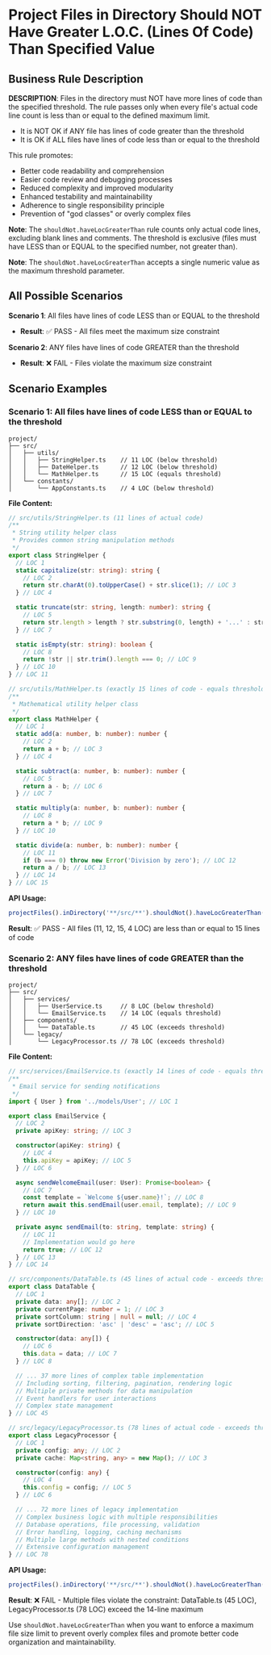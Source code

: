 # Project Files in Directory Should NOT Have Greater L.O.C. (Lines Of Code) Than Specified Value

## Business Rule Description

**DESCRIPTION**: Files in the directory must NOT have more lines of code than the specified threshold. The rule passes only when every file's actual code line count is less than or equal to the defined maximum limit.

- It is NOT OK if ANY file has lines of code greater than the threshold
- It is OK if ALL files have lines of code less than or equal to the threshold

This rule promotes:

- Better code readability and comprehension
- Easier code review and debugging processes
- Reduced complexity and improved modularity
- Enhanced testability and maintainability
- Adherence to single responsibility principle
- Prevention of "god classes" or overly complex files

**Note**: The `shouldNot.haveLocGreaterThan` rule counts only actual code lines, excluding blank lines and comments. The threshold is exclusive (files must have LESS than or EQUAL to the specified number, not greater than).

**Note**: The `shouldNot.haveLocGreaterThan` accepts a single numeric value as the maximum threshold parameter.

## All Possible Scenarios

**Scenario 1**: All files have lines of code LESS than or EQUAL to the threshold

- **Result**: ✅ PASS - All files meet the maximum size constraint

**Scenario 2**: ANY files have lines of code GREATER than the threshold

- **Result**: ❌ FAIL - Files violate the maximum size constraint

## Scenario Examples

### Scenario 1: All files have lines of code LESS than or EQUAL to the threshold

```
project/
├── src/
│   ├── utils/
│   │   ├── StringHelper.ts    // 11 LOC (below threshold)
│   │   ├── DateHelper.ts      // 12 LOC (below threshold)
│   │   └── MathHelper.ts      // 15 LOC (equals threshold)
│   └── constants/
│       └── AppConstants.ts    // 4 LOC (below threshold)
```

**File Content:**

```typescript
// src/utils/StringHelper.ts (11 lines of actual code)
/**
 * String utility helper class
 * Provides common string manipulation methods
 */
export class StringHelper {
  // LOC 1
  static capitalize(str: string): string {
    // LOC 2
    return str.charAt(0).toUpperCase() + str.slice(1); // LOC 3
  } // LOC 4

  static truncate(str: string, length: number): string {
    // LOC 5
    return str.length > length ? str.substring(0, length) + '...' : str; // LOC 6
  } // LOC 7

  static isEmpty(str: string): boolean {
    // LOC 8
    return !str || str.trim().length === 0; // LOC 9
  } // LOC 10
} // LOC 11

// src/utils/MathHelper.ts (exactly 15 lines of code - equals threshold)
/**
 * Mathematical utility helper class
 */
export class MathHelper {
  // LOC 1
  static add(a: number, b: number): number {
    // LOC 2
    return a + b; // LOC 3
  } // LOC 4

  static subtract(a: number, b: number): number {
    // LOC 5
    return a - b; // LOC 6
  } // LOC 7

  static multiply(a: number, b: number): number {
    // LOC 8
    return a * b; // LOC 9
  } // LOC 10

  static divide(a: number, b: number): number {
    // LOC 11
    if (b === 0) throw new Error('Division by zero'); // LOC 12
    return a / b; // LOC 13
  } // LOC 14
} // LOC 15
```

**API Usage:**

```typescript
projectFiles().inDirectory('**/src/**').shouldNot().haveLocGreaterThan(15).check();
```

**Result**: ✅ PASS - All files (11, 12, 15, 4 LOC) are less than or equal to 15 lines of code

### Scenario 2: ANY files have lines of code GREATER than the threshold

```
project/
├── src/
│   ├── services/
│   │   ├── UserService.ts     // 8 LOC (below threshold)
│   │   └── EmailService.ts    // 14 LOC (equals threshold)
│   ├── components/
│   │   └── DataTable.ts       // 45 LOC (exceeds threshold)
│   └── legacy/
│       └── LegacyProcessor.ts // 78 LOC (exceeds threshold)
```

**File Content:**

```typescript
// src/services/EmailService.ts (exactly 14 lines of code - equals threshold)
/**
 * Email service for sending notifications
 */
import { User } from '../models/User'; // LOC 1

export class EmailService {
  // LOC 2
  private apiKey: string; // LOC 3

  constructor(apiKey: string) {
    // LOC 4
    this.apiKey = apiKey; // LOC 5
  } // LOC 6

  async sendWelcomeEmail(user: User): Promise<boolean> {
    // LOC 7
    const template = `Welcome ${user.name}!`; // LOC 8
    return await this.sendEmail(user.email, template); // LOC 9
  } // LOC 10

  private async sendEmail(to: string, template: string) {
    // LOC 11
    // Implementation would go here
    return true; // LOC 12
  } // LOC 13
} // LOC 14

// src/components/DataTable.ts (45 lines of actual code - exceeds threshold)
export class DataTable {
  // LOC 1
  private data: any[]; // LOC 2
  private currentPage: number = 1; // LOC 3
  private sortColumn: string | null = null; // LOC 4
  private sortDirection: 'asc' | 'desc' = 'asc'; // LOC 5

  constructor(data: any[]) {
    // LOC 6
    this.data = data; // LOC 7
  } // LOC 8

  // ... 37 more lines of complex table implementation
  // Including sorting, filtering, pagination, rendering logic
  // Multiple private methods for data manipulation
  // Event handlers for user interactions
  // Complex state management
} // LOC 45

// src/legacy/LegacyProcessor.ts (78 lines of actual code - exceeds threshold)
export class LegacyProcessor {
  // LOC 1
  private config: any; // LOC 2
  private cache: Map<string, any> = new Map(); // LOC 3

  constructor(config: any) {
    // LOC 4
    this.config = config; // LOC 5
  } // LOC 6

  // ... 72 more lines of legacy implementation
  // Complex business logic with multiple responsibilities
  // Database operations, file processing, validation
  // Error handling, logging, caching mechanisms
  // Multiple large methods with nested conditions
  // Extensive configuration management
} // LOC 78
```

**API Usage:**

```typescript
projectFiles().inDirectory('**/src/**').shouldNot().haveLocGreaterThan(14).check();
```

**Result**: ❌ FAIL - Multiple files violate the constraint: DataTable.ts (45 LOC), LegacyProcessor.ts (78 LOC) exceed the 14-line maximum

Use `shouldNot.haveLocGreaterThan` when you want to enforce a maximum file size limit to prevent overly complex files and promote better code organization and maintainability.
